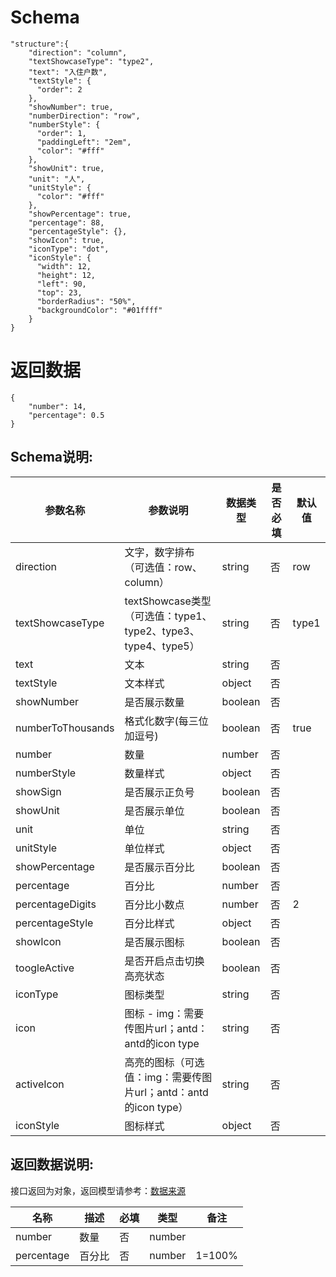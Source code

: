 # Schema
```
"structure":{
	"direction": "column",
    "textShowcaseType": "type2",
    "text": "入住户数",
    "textStyle": {
      "order": 2
    },
    "showNumber": true,
    "numberDirection": "row",
    "numberStyle": {
      "order": 1,
      "paddingLeft": "2em",
      "color": "#fff"
    },
    "showUnit": true,
    "unit": "人",
    "unitStyle": {
      "color": "#fff"
    },
    "showPercentage": true,
    "percentage": 88,
    "percentageStyle": {},
    "showIcon": true,
    "iconType": "dot",
    "iconStyle": {
      "width": 12,
      "height": 12,
      "left": 90,
      "top": 23,
      "borderRadius": "50%",
      "backgroundColor": "#01ffff"
    }
}
```

# 返回数据
```
{
    "number": 14,
    "percentage": 0.5
}
```

## Schema说明:
| 参数名称 | 参数说明 | 数据类型 | 是否必填 | 默认值 |
|--|--|--|--| -- |
| direction | 文字，数字排布（可选值：row、column） | string | 否 | row |
| textShowcaseType | textShowcase类型（可选值：type1、type2、type3、type4、type5） | string | 否 | type1 |
| text | 文本 | string | 否 |  |
| textStyle | 文本样式 | object | 否 |  |
| showNumber | 是否展示数量 | boolean | 否 |  |
| numberToThousands | 格式化数字(每三位加逗号) | boolean | 否 | true |
| number | 数量 | number | 否 |  |
| numberStyle | 数量样式 | object | 否 |  |
| showSign | 是否展示正负号 | boolean | 否 |  |
| showUnit | 是否展示单位 | boolean | 否 |  |
| unit | 单位 | string | 否 |  |
| unitStyle | 单位样式 | object | 否 |  |
| showPercentage | 是否展示百分比 | boolean | 否 |  |
| percentage | 百分比 | number | 否 |  |
| percentageDigits | 百分比小数点 | number | 否 | 2 |
| percentageStyle | 百分比样式 | object | 否 |  |
| showIcon | 是否展示图标 | boolean | 否 |  |
| toogleActive | 是否开启点击切换高亮状态 | boolean | 否 |  |
| iconType | 图标类型 | string | 否 |  |
| icon | 图标 - img：需要传图片url；antd：antd的icon type | string | 否 |  |
| activeIcon | 高亮的图标（可选值：img：需要传图片url；antd：antd的icon type） | string | 否 |  |
| iconStyle | 图标样式 | object | 否 |  |

## 返回数据说明:
接口返回为对象，返回模型请参考：[数据来源](/数据来源.md)

| 名称 | 描述 | 必填 | 类型 | 备注 |
|--|--|--|--|--|
| number | 数量 | 否 | number |  |
| percentage | 百分比 | 否 | number | 1=100% |
